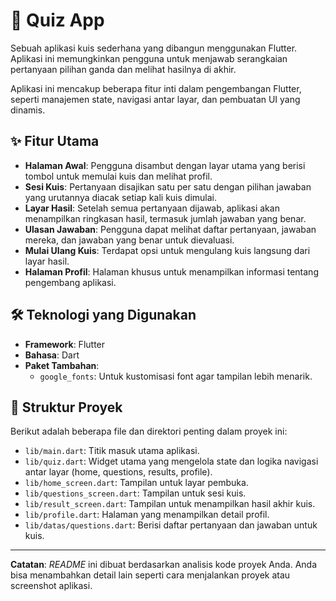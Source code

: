 
# 📱 Quiz App

Sebuah aplikasi kuis sederhana yang dibangun menggunakan Flutter. Aplikasi ini memungkinkan pengguna untuk menjawab serangkaian pertanyaan pilihan ganda dan melihat hasilnya di akhir.

Aplikasi ini mencakup beberapa fitur inti dalam pengembangan Flutter, seperti manajemen state, navigasi antar layar, dan pembuatan UI yang dinamis.

## ✨ Fitur Utama
* **Halaman Awal**: Pengguna disambut dengan layar utama yang berisi tombol untuk memulai kuis dan melihat profil.
* **Sesi Kuis**: Pertanyaan disajikan satu per satu dengan pilihan jawaban yang urutannya diacak setiap kali kuis dimulai.
* **Layar Hasil**: Setelah semua pertanyaan dijawab, aplikasi akan menampilkan ringkasan hasil, termasuk jumlah jawaban yang benar.
* **Ulasan Jawaban**: Pengguna dapat melihat daftar pertanyaan, jawaban mereka, dan jawaban yang benar untuk dievaluasi.
* **Mulai Ulang Kuis**: Terdapat opsi untuk mengulang kuis langsung dari layar hasil.
* **Halaman Profil**: Halaman khusus untuk menampilkan informasi tentang pengembang aplikasi.

## 🛠️ Teknologi yang Digunakan
* **Framework**: Flutter
* **Bahasa**: Dart
* **Paket Tambahan**:
    * `google_fonts`: Untuk kustomisasi font agar tampilan lebih menarik.

## 📂 Struktur Proyek
Berikut adalah beberapa file dan direktori penting dalam proyek ini:

* `lib/main.dart`: Titik masuk utama aplikasi.
* `lib/quiz.dart`: Widget utama yang mengelola state dan logika navigasi antar layar (home, questions, results, profile).
* `lib/home_screen.dart`: Tampilan untuk layar pembuka.
* `lib/questions_screen.dart`: Tampilan untuk sesi kuis.
* `lib/result_screen.dart`: Tampilan untuk menampilkan hasil akhir kuis.
* `lib/profile.dart`: Halaman yang menampilkan detail profil.
* `lib/datas/questions.dart`: Berisi daftar pertanyaan dan jawaban untuk kuis.

---

**Catatan**: *README* ini dibuat berdasarkan analisis kode proyek Anda. Anda bisa menambahkan detail lain seperti cara menjalankan proyek atau screenshot aplikasi.
